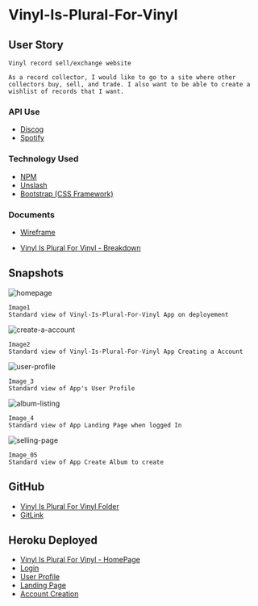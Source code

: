 # Vinyl-Is-Plural-For-Vinyl

## User Story
```
Vinyl record sell/exchange website  

As a record collector, I would like to go to a site where other collectors buy, sell, and trade. I also want to be able to create a wishlist of records that I want.
```  

### API Use
* [Discog](https://www.discogs.com/developers#page:home,header:home-quickstart) 
* [Spotify](https://developer.spotify.com/)

### Technology Used
* [NPM](https://www.npmjs.com/) 
* [Unslash](https://unsplash.com/)
* [Bootstrap (CSS Framework)](https://getbootstrap.com/)

### Documents
* [Wireframe](https://lucid.app/lucidchart/c69aa989-ba20-4f87-b8b5-461ad3645955/edit?referringApp=slack&shared=true&page=IkYzmL.7BQcp#)

* [Vinyl Is Plural For Vinyl - Breakdown](https://docs.google.com/document/d/11r-Vsh4OjMtz0wG6NhwxPXO-wWHy5KJv1GCU292puHI/edit)

## Snapshots
![homepage](https://user-images.githubusercontent.com/32470118/118561682-5ad72480-b739-11eb-86a6-98dc3be0ffd5.png)
```
Image1
Standard view of Vinyl-Is-Plural-For-Vinyl App on deployement
```
![create-a-account](https://user-images.githubusercontent.com/32470118/118561681-5ad72480-b739-11eb-9fa5-e5d72d74af1a.png)
```
Image2
Standard view of Vinyl-Is-Plural-For-Vinyl App Creating a Account
```
![user-profile](https://user-images.githubusercontent.com/32470118/118561684-5ad72480-b739-11eb-8e24-a48b56e9b722.png)
```
Image_3
Standard view of App's User Profile
```
![album-listing](https://user-images.githubusercontent.com/32470118/118561679-5a3e8e00-b739-11eb-9f3e-904ec9710d48.png)
```
Image_4
Standard view of App Landing Page when logged In
```
![selling-page](https://user-images.githubusercontent.com/32470118/118561683-5ad72480-b739-11eb-96cf-6e884ce76432.png)
```
Image_05
Standard view of App Create Album to create
```

## GitHub
* [Vinyl Is Plural For Vinyl Folder](https://github.com/shatikka-mcknight/Vinyl-Is-Plural-For-Vinyl)
* [GitLink](https://shatikka-mcknight.github.io/Vinyl-Is-Plural-For-Vinyl/)


## Heroku Deployed
* [Vinyl Is Plural For Vinyl - HomePage](https://vinylispluralforvinyl.herokuapp.com/)
* [ Login](hhttps://vinylispluralforvinyl.herokuapp.com/selling)
* [ User Profile](hhttps://vinylispluralforvinyl.herokuapp.com/selling)
* [Landing Page](https://vinylispluralforvinyl.herokuapp.com/album-listing)
* [Account Creation](https://vinylispluralforvinyl.herokuapp.com/account-creation)

